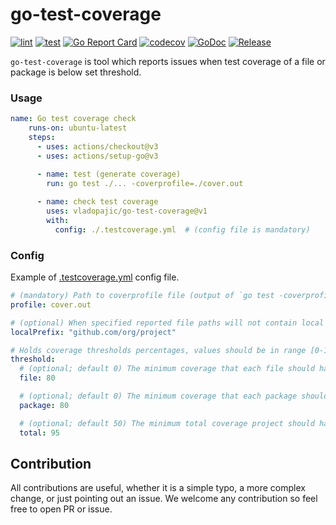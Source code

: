 # go-test-coverage

[![lint](https://github.com/vladopajic/go-test-coverage/actions/workflows/lint.yml/badge.svg?branch=main)](https://github.com/vladopajic/go-test-coverage/actions/workflows/lint.yml)
[![test](https://github.com/vladopajic/go-test-coverage/actions/workflows/test.yml/badge.svg?branch=main)](https://github.com/vladopajic/go-test-coverage/actions/workflows/test.yml)
[![Go Report Card](https://goreportcard.com/badge/github.com/vladopajic/go-test-coverage?cache=v1)](https://goreportcard.com/report/github.com/vladopajic/go-test-coverage)
[![codecov](https://codecov.io/gh/vladopajic/go-test-coverage/branch/main/graph/badge.svg?token=WYCKb1MLgl)](https://codecov.io/gh/vladopajic/go-test-coverage)
[![GoDoc](https://godoc.org/github.com/vladopajic/go-test-coverage?status.svg)](https://godoc.org/github.com/vladopajic/go-test-coverage)
[![Release](https://img.shields.io/github/release/vladopajic/go-test-coverage.svg?style=flat-square)](https://github.com/vladopajic/go-test-coverage/releases/latest)


`go-test-coverage` is tool which reports issues when test coverage of a file or package is below set threshold.

### Usage

```yml
name: Go test coverage check
    runs-on: ubuntu-latest
    steps:
      - uses: actions/checkout@v3
      - uses: actions/setup-go@v3
      
      - name: test (generate coverage)
        run: go test ./... -coverprofile=./cover.out

      - name: check test coverage
        uses: vladopajic/go-test-coverage@v1
        with:
          config: ./.testcoverage.yml  # (config file is mandatory)
```

### Config
Example of [.testcoverage.yml](./.testcoverage.example.yml) config file.

```yml
# (mandatory) Path to coverprofile file (output of `go test -coverprofile` command)
profile: cover.out

# (optional) When specified reported file paths will not contain local prefix in the output
localPrefix: "github.com/org/project"

# Holds coverage thresholds percentages, values should be in range [0-100]
threshold:
  # (optional; default 0) The minimum coverage that each file should have
  file: 80

  # (optional; default 0) The minimum coverage that each package should have
  package: 80

  # (optional; default 50) The minimum total coverage project should have
  total: 95
```

## Contribution

All contributions are useful, whether it is a simple typo, a more complex change, or just pointing out an issue. We welcome any contribution so feel free to open PR or issue. 
